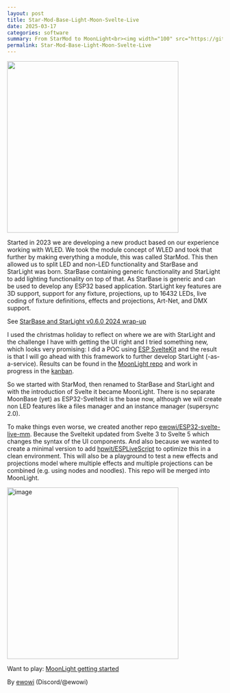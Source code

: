 ```yaml
---
layout: post
title: Star-Mod-Base-Light-Moon-Svelte-Live
date: 2025-03-17
categories: software
summary: From StarMod to MoonLight<br><img width="100" src="https://github.com/user-attachments/assets/de0ab735-d547-462e-b7e3-c3f819bf9283">
permalink: Star-Mod-Base-Light-Moon-Svelte-Live
---
```


<img width="400" src="https://github.com/user-attachments/assets/de0ab735-d547-462e-b7e3-c3f819bf9283"></img>

Started in 2023 we are developing a new product based on our experience working with WLED. We took the module concept of WLED and took that further by making everything a module, this was called StarMod. This then allowed us to split LED and non-LED functionality and StarBase and StarLight was born. StarBase containing generic functionality and StarLight to add lighting functionality on top of that. As StarBase is generic and can be used to develop any ESP32 based application. StarLight key features are 3D support, support for any fixture, projections, up to 16432 LEDs, live coding of fixture definitions, effects and projections, Art-Net, and DMX support.

See [StarBase and StarLight v0.6.0 2024 wrap-up](https://moonmodules.org/star-v060)

I used the christmas holiday to reflect on where we are with StarLight and the challenge I have with getting the UI right and I tried something new, which looks very promising: I did a POC using [ESP SvelteKit](https://github.com/theelims/ESP32-sveltekit) and the result is that I will go ahead with this framework to further develop StarLight (-as-a-service). Results can be found in the [MoonLight repo](https://github.com/MoonModules/MoonLight) and work in progress in the [kanban](https://github.com/users/MoonModules/projects/2).

So we started with StarMod, then renamed to StarBase and StarLight and with the introduction of Svelte it became MoonLight. There is no separate MoonBase (yet) as ESP32-Sveltekit is the base now, although we will create non LED features like a files manager and an instance manager (supersync 2.0).

To make things even worse, we created another repo [ewowi/ESP32-svelte-live-mm](https://github.com/ewowi/ESP32-svelte-live-mm). Because the Sveltekit updated from Svelte 3 to Svelte 5 which changes the syntax of the UI components. And also because we wanted to create a minimal version to add [hpwit/ESPLiveScript](https://github.com/hpwit/ESPLiveScript) to optimize this in a clean environment. This will also be a playground to test a new effects and projections model where multiple effects and multiple projections can be combined (e.g. using nodes and noodles). This repo will be merged into MoonLight.

<img width="400" alt="image" src="https://github.com/user-attachments/assets/14cf0ba7-d535-4edf-8d69-7a6cd0089e7d" />

Want to play: [MoonLight getting started](https://moonmodules.org/MoonLight/general/gettingstarted/)

By [ewowi](https://github.com/ewowi)
(Discord/@ewowi)
